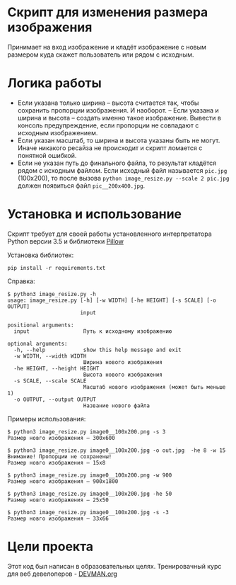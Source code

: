 # Скрипт для изменения размера изображения

Принимает на вход изображение и кладёт изображение с новым размером куда скажет пользователь или рядом с исходным.

# Логика работы

* Если указана только ширина – высота считается так, чтобы сохранить пропорции изображения. И наоборот. – Если указана и ширина и высота – создать именно такое изображение. Вывести в консоль предупреждение, если пропорции не совпадают с исходным изображением.
* Если указан масштаб, то ширина и высота указаны быть не могут. Иначе никакого ресайза не происходит и скрипт ломается с понятной ошибкой.
* Если не указан путь до финального файла, то результат кладётся рядом с исходным файлом. Если исходный файл называется `pic.jpg` (100x200), 
то после вызова `python image_resize.py --scale 2 pic.jpg` должен появиться файл `pic__200x400.jpg`.

# Установка и использование

Скрипт требует для своей работы установленного интерпретатора Python версии 3.5 и библиотеки [Pillow](https://pypi.python.org/pypi/Pillow/3.3.1)

Установка библиотек:

```#!bash
pip install -r requirements.txt
```

Справка:

```
$ python3 image_resize.py -h
usage: image_resize.py [-h] [-w WIDTH] [-he HEIGHT] [-s SCALE] [-o OUTPUT]
                       input

positional arguments:
  input                 Путь к исходному изображению

optional arguments:
  -h, --help            show this help message and exit
  -w WIDTH, --width WIDTH
                        Ширина нового изображения
  -he HEIGHT, --height HEIGHT
                        Высота нового изображения
  -s SCALE, --scale SCALE
                        Масштаб нового изображения (может быть меньше 1)
  -o OUTPUT, --output OUTPUT
                        Название нового файла
```

Примеры использования:

```
$ python3 image_resize.py image0__100x200.png -s 3
Размер новго изображения – 300x600
```

```
$ python3 image_resize.py image0__100x200.jpg -o out.jpg  -he 8 -w 15
Внимание! Пропорции не сохранены!
Размер новго изображения – 15x8
```

```
$ python3 image_resize.py image0__100x200.png -w 900
Размер новго изображения – 900x1800
```

```
$ python3 image_resize.py image0__100x200.jpg -he 50
Размер новго изображения – 25x50
```

```
$ python3 image_resize.py image0__100x200.jpg -s -3
Размер новго изображения – 33x66
```

# Цели проекта

Этот код был написан в образовательных целях. Тренировачный курс для веб девелоперов - [DEVMAN.org](https://devman.org)
